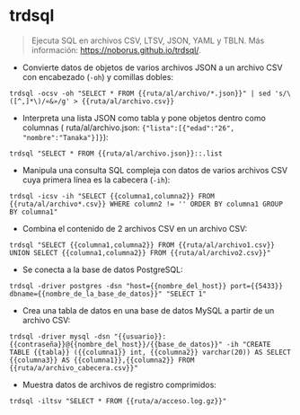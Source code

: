 # trdsql

> Ejecuta SQL en archivos CSV, LTSV, JSON, YAML y TBLN.
> Más información: <https://noborus.github.io/trdsql/>.

- Convierte datos de objetos de varios archivos JSON a un archivo CSV con encabezado (`-oh`) y comillas dobles:

`trdsql -ocsv -oh "SELECT * FROM {{ruta/al/archivo/*.json}}" | sed 's/\([^,]*\)/«&»/g' > {{ruta/al/archivo.csv}}`

- Interpreta una lista JSON como tabla y pone objetos dentro como columnas ( ruta/al/archivo.json: `{"lista":[{"edad":"26", "nombre":"Tanaka"}]}`):

`trdsql "SELECT * FROM {{ruta/al/archivo.json}}::.list`

- Manipula una consulta SQL compleja con datos de varios archivos CSV cuya primera línea es la cabecera (`-ih`):

`trdsql -icsv -ih "SELECT {{columna1,columna2}} FROM {{ruta/al/archivo*.csv}} WHERE column2 != '' ORDER BY columna1 GROUP BY columna1"`

- Combina el contenido de 2 archivos CSV en un archivo CSV:

`trdsql "SELECT {{columna1,columna2}} FROM {{ruta/al/archivo1.csv}} UNION SELECT {{columna1,columna2}} FROM {{ruta/al/archivo2.csv}}"`

- Se conecta a la base de datos PostgreSQL:

`trdsql -driver postgres -dsn "host={{nombre_del_host}} port={{5433}} dbname={{nombre_de_la_base_de_datos}}" "SELECT 1"`

- Crea una tabla de datos en una base de datos MySQL a partir de un archivo CSV:

`trdsql -driver mysql -dsn "{{usuario}}:{{contraseña}}@{{nombre_del_host}}/{{base_de_datos}}" -ih "CREATE TABLE {{tabla}} ({{columna1}} int, {{columna2}} varchar(20)) AS SELECT {{columna3}} AS {{columna1}},{{columna2}} FROM {{ruta/a/archivo_cabecera.csv}}"`

- Muestra datos de archivos de registro comprimidos:

`trdsql -iltsv "SELECT * FROM {{ruta/a/acceso.log.gz}}"`
